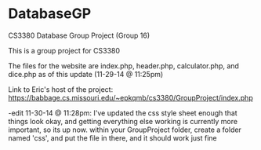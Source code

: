 DatabaseGP
==========

CS3380 Database Group Project (Group 16)

This is a group project for CS3380 

The files for the website are index.php, header.php, calculator.php, and dice.php as of this update (11-29-14 @ 11:25pm)

Link to Eric's host of the project: https://babbage.cs.missouri.edu/~epkqmb/cs3380/GroupProject/index.php

-edit 11-30-14 @ 11:28pm:
I've updated the css style sheet enough that things look okay, and getting everything else working is currently more important, so its up now. within your GroupProject folder, create a folder named 'css', and put the file in there, and it should work just fine
